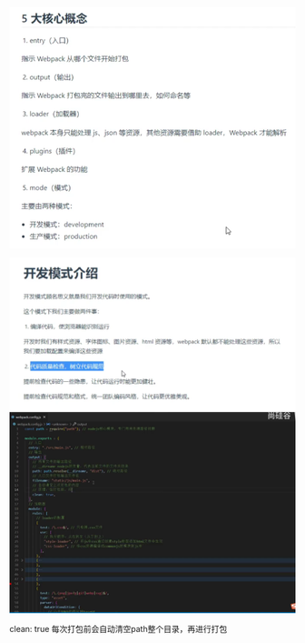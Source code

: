![image-20220928135728475](photo/image-20220928135728475.png)

![image-20220928140609508](photo/image-20220928140609508.png)![image-20220928171430717](photo/image-20220928171430717.png)

clean: true 每次打包前会自动清空path整个目录，再进行打包